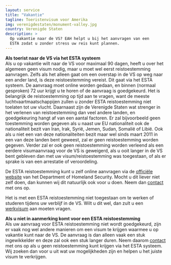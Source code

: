 ```yaml
---
layout: service
title: "Vakantie"
tagline: Toeristenvisum voor Amerika
img: verenigdestaten/monument-valley.jpg
country: Verenigde Staten
description: >
  Op vakantie naar de VS? EAH helpt u bij het aanvragen van een
  ESTA zodat u zonder stress uw reis kunt plannen.
---
```

<p>
<strong>Als toerist naar de VS via het ESTA systeem</strong><br/>
Als u op vakantie wilt naar de VS voor maximaal 90 dagen, heeft u over het algemeen geen visum nodig, maar u moet wel eerst reistoestemming aanvragen. Zelfs als het alleen gaat om een overstap in de VS op weg naar een ander land, is deze reistoestemming vereist. Dit gaat via het ESTA systeem. De aanvraag moet online worden gedaan, en binnen (normaal gesproken) 72 uur krijgt u te horen of de aanvraag is goedgekeurd. Het is belangrijk de reistoestemming op tijd aan te vragen, want de meeste luchtvaartmaatschappijen zullen u zonder ESTA reistoestemming niet toelaten tot uw vlucht. Daarnaast zijn de Verenigde Staten wat strenger in het verlenen van reistoestemming dan veel andere landen, en goedgekeuring hangt af van een aantal factoren. Er zal bijvoorbeeld geen toestemming worden gegeven als u naast uw EU nationaliteit ook de nationaliteit bezit van Iran, Irak, Syrië, Jemen, Sudan, Somalië of Libië. Ook als u niet een van deze nationaliteiten bezit maar wel sinds maart 2011 in een van deze landen bent geweest, zal er geen reistoestemming worden gegeven. Verder zal er ook geen reistoestemming worden verleend als een eerdere visumaanvraag voor de VS is geweigerd, als u ooit langer in de VS bent gebleven dan met uw visum/reistoestemming was toegestaan, of als er sprake is van een arrestatie of veroordeling.
</p>

<p>De ESTA reistoestemming kunt u zelf online aanvragen via de <a href="https://esta.cbp.dhs.gov/esta/application.html?execution=e1s1" target="_blank">officiële website</a> van het Department of Homeland Security. Mocht u dit liever niet zelf doen, dan kunnen wij dit natuurlijk ook voor u doen. Neem dan <a href="{{ site.baseurl }}/contact">contact</a> met ons op.
</p>

<p>Het is met een ESTA reistoestemming niet toegestaan om te werken of studeren tijdens uw verblijf in de VS. Wilt u dit wel, dan zult u een <a href="{{ site.baseurl }}/verenigde-staten/werkvisum">werkvisum</a> aan moeten vragen.
</p>

<p><strong>Als u niet in aanmerking komt voor een ESTA reistoestemming</strong><br/>
Als uw aanvraag voor ESTA reistoestemming niet wordt goedgekeurd, zijn er vaak nog wel andere manieren om een visum te krijgen waarmee u op vakantie kunt naar de VS. De aanvraag is dan alleen vaak een stuk ingewikkelder en deze zal ook een stuk langer duren. Neem daarom <a href="{{ site.baseurl }}/contact">contact</a> met ons op als u geen reistoestemming kunt krijgen via het ESTA systeem. Wij zoeken dan voor u uit wat uw mogelijkheden zijn en helpen u het juiste visum te verkrijgen.
</p>
